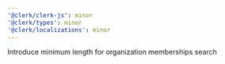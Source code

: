```yaml
---
'@clerk/clerk-js': minor
'@clerk/types': minor
'@clerk/localizations': minor
---
```


Introduce minimum length for organization memberships search
